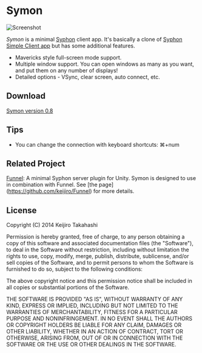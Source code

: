 Symon
=====

![Screenshot](http://keijiro.github.io/Symon/screenshot.png)

*Symon* is a minimal [Syphon](http://syphon.v002.info) client app. It's basically a
clone of [Syphon Simple Client app](https://github.com/Syphon/Simple) but has some
additional features.

- Mavericks style full-screen mode support.
- Multiple window support. You can open windows as many as you want, and put them on
  any number of displays!
- Detailed options - VSync, clear screen, auto connect, etc.

Download
--------

[Symon version 0.8](http://keijiro.github.io/Symon/symon-0.8.zip)

Tips
----

- You can change the connection with keyboard shortcuts: ⌘+num

Related Project
---------------

[Funnel](https://github.com/keijiro/Funnel): A minimal Syphon server plugin for Unity.
Symon is designed to use in combination with Funnel. See [the page]
(https://github.com/keijiro/Funnel) for more details.

License
-------

Copyright (C) 2014 Keijiro Takahashi

Permission is hereby granted, free of charge, to any person obtaining a copy of
this software and associated documentation files (the "Software"), to deal in
the Software without restriction, including without limitation the rights to
use, copy, modify, merge, publish, distribute, sublicense, and/or sell copies of
the Software, and to permit persons to whom the Software is furnished to do so,
subject to the following conditions:

The above copyright notice and this permission notice shall be included in all
copies or substantial portions of the Software.

THE SOFTWARE IS PROVIDED "AS IS", WITHOUT WARRANTY OF ANY KIND, EXPRESS OR
IMPLIED, INCLUDING BUT NOT LIMITED TO THE WARRANTIES OF MERCHANTABILITY, FITNESS
FOR A PARTICULAR PURPOSE AND NONINFRINGEMENT. IN NO EVENT SHALL THE AUTHORS OR
COPYRIGHT HOLDERS BE LIABLE FOR ANY CLAIM, DAMAGES OR OTHER LIABILITY, WHETHER
IN AN ACTION OF CONTRACT, TORT OR OTHERWISE, ARISING FROM, OUT OF OR IN
CONNECTION WITH THE SOFTWARE OR THE USE OR OTHER DEALINGS IN THE SOFTWARE.
